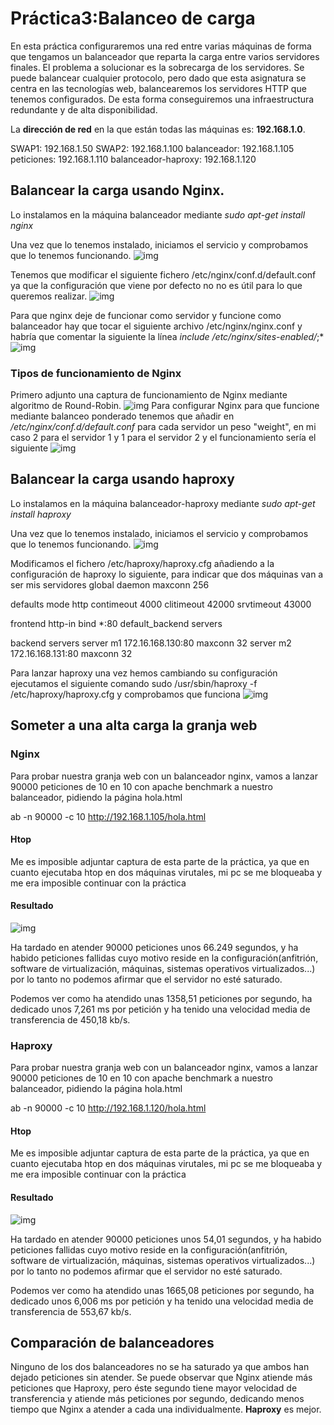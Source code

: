 # Práctica3:Balanceo de carga #

En esta práctica configuraremos una red entre varias máquinas de forma que
tengamos un balanceador que reparta la carga entre varios servidores finales.
El problema a solucionar es la sobrecarga de los servidores. Se puede balancear
cualquier protocolo, pero dado que esta asignatura se centra en las tecnologías web,
balancearemos los servidores HTTP que tenemos configurados.
De esta forma conseguiremos una infraestructura redundante y de alta disponibilidad.

La **dirección de red** en la que están todas las máquinas es: **192.168.1.0**.

SWAP1: 192.168.1.50
SWAP2: 192.168.1.100
balanceador: 192.168.1.105
peticiones: 192.168.1.110
balanceador-haproxy: 192.168.1.120

## Balancear la carga usando Nginx. ##

Lo instalamos en la máquina balanceador mediante *sudo apt-get install nginx*

Una vez que lo tenemos instalado, iniciamos el servicio y comprobamos que lo tenemos funcionando.
![img](https://github.com/SergioCruzPerez/SWAP-UGR/blob/master/Practica3/fotos/Captura%20de%20pantalla%20de%202018-04-19%2017-06-21.png)

Tenemos que modificar el siguiente fichero /etc/nginx/conf.d/default.conf  ya que la configuración que viene por defecto no no es útil para lo que queremos realizar. ![img](https://github.com/SergioCruzPerez/SWAP-UGR/blob/master/Practica3/fotos/Captura%20de%20pantalla%20de%202018-04-19%2017-15-11.png)

Para que nginx deje de funcionar como servidor y funcione como balanceador hay que tocar el siguiente archivo /etc/nginx/nginx.conf y habría que comentar la siguiente la línea 
*include /etc/nginx/sites-enabled/*;*
![img](https://github.com/SergioCruzPerez/SWAP-UGR/blob/master/Practica3/fotos/Captura%20de%20pantalla%20de%202018-04-19%2017-18-40.png)

### Tipos de funcionamiento de Nginx ###

Primero adjunto una captura de funcionamiento de Nginx mediante algoritmo de Round-Robin.
![img](https://github.com/SergioCruzPerez/SWAP-UGR/blob/master/Practica3/fotos/Captura%20de%20pantalla%20de%202018-04-24%2011-54-48.png)
Para configurar Nginx para que funcione mediante balanceo ponderado tenemos que añadir en */etc/nginx/conf.d/default.conf* para cada servidor un peso "weight", en mi caso 2 para el servidor 1 y 1 para el servidor 2 y el funcionamiento sería el siguiente
![img](https://github.com/SergioCruzPerez/SWAP-UGR/blob/master/Practica3/fotos/Captura%20de%20pantalla%20de%202018-04-24%2011-56-39.png)

## Balancear la carga usando haproxy ##

Lo instalamos en la máquina balanceador-haproxy mediante *sudo apt-get install haproxy*

Una vez que lo tenemos instalado, iniciamos el servicio y comprobamos que lo tenemos funcionando.
![img](https://github.com/SergioCruzPerez/SWAP-UGR/blob/master/Practica3/fotos/Captura%20de%20pantalla%20de%202018-04-24%2012-18-46.png)

Modificamos el fichero /etc/haproxy/haproxy.cfg añadiendo a la configuración de haproxy lo siguiente, para indicar que dos máquinas van a ser mis servidores
global
    daemon
    maxconn 256
    
defaults
    mode http
    contimeout 4000
    clitimeout 42000
    srvtimeout 43000
    
frontend http-in
    bind *:80
    default_backend servers
    
backend servers
    server    m1 172.16.168.130:80 maxconn 32
    server    m2 172.16.168.131:80 maxconn 32

Para lanzar haproxy una vez hemos cambiando su configuración ejecutamos el siguiente comando sudo /usr/sbin/haproxy -f /etc/haproxy/haproxy.cfg y comprobamos que funciona
![img](https://github.com/SergioCruzPerez/SWAP-UGR/blob/master/Practica3/fotos/Captura%20de%20pantalla%20de%202018-04-24%2012-36-23.png)

## Someter a una alta carga la granja web ##
### Nginx ###

Para probar nuestra granja web con un balanceador nginx, vamos a lanzar 90000 peticiones de 10 en 10 con apache benchmark a nuestro balanceador, pidiendo la página hola.html

ab -n 90000 -c 10 http://192.168.1.105/hola.html

#### Htop ####
Me es imposible adjuntar captura de esta parte de la práctica, ya que en cuanto ejecutaba htop en dos máquinas virutales, mi pc se me bloqueaba y me era imposible continuar con la práctica

#### Resultado ####
![img](https://github.com/SergioCruzPerez/SWAP-UGR/blob/master/Practica3/fotos/Captura%20de%20pantalla%20de%202018-04-24%2013-58-25.png)

Ha tardado en atender 90000 peticiones unos 66.249 segundos, y ha habido peticiones fallidas cuyo motivo reside en la configuración(anfitrión, software de virtualización, máquinas, sistemas operativos virtualizados...) por lo tanto no podemos afirmar que el servidor no esté saturado.

Podemos ver como ha atendido unas 1358,51 peticiones por segundo, ha dedicado unos 7,261 ms por petición y ha tenido una velocidad media de transferencia de 450,18 kb/s.

### Haproxy ###

Para probar nuestra granja web con un balanceador nginx, vamos a lanzar 90000 peticiones de 10 en 10 con apache benchmark a nuestro balanceador, pidiendo la página hola.html

ab -n 90000 -c 10 http://192.168.1.120/hola.html

#### Htop ####
Me es imposible adjuntar captura de esta parte de la práctica, ya que en cuanto ejecutaba htop en dos máquinas virutales, mi pc se me bloqueaba y me era imposible continuar con la práctica

#### Resultado ####
![img](https://github.com/SergioCruzPerez/SWAP-UGR/blob/master/Practica3/fotos/Captura%20de%20pantalla%20de%202018-04-24%2014-05-27.png)

Ha tardado en atender 90000 peticiones unos 54,01 segundos, y ha habido peticiones fallidas cuyo motivo reside en la configuración(anfitrión, software de virtualización, máquinas, sistemas operativos virtualizados...) por lo tanto no podemos afirmar que el servidor no esté saturado.

Podemos ver como ha atendido unas 1665,08 peticiones por segundo, ha dedicado unos 6,006 ms por petición y ha tenido una velocidad media de transferencia de 553,67 kb/s.

## Comparación de balanceadores ##

Ninguno de los dos balanceadores no se ha saturado ya que ambos han dejado peticiones sin atender. Se puede observar que Nginx atiende más peticiones que Haproxy, pero éste segundo tiene mayor velocidad de transferencia y atiende más peticiones por segundo, dedicando menos tiempo que Nginx a atender a cada una individualmente.
**Haproxy** es mejor.


